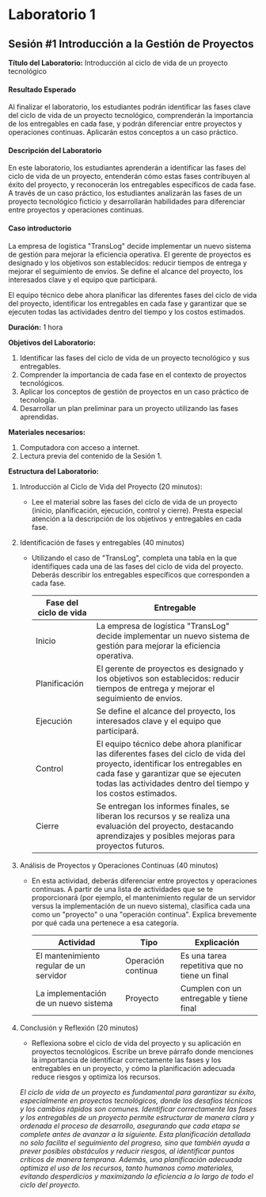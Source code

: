 # Laboratorio 1

## Sesión #1 Introducción a la Gestión de Proyectos

**Título del Laboratorio:** Introducción al ciclo de vida de un proyecto tecnológico

#### Resultado Esperado

Al finalizar el laboratorio, los estudiantes podrán identificar las fases clave del ciclo de vida de un proyecto tecnológico, comprenderán la importancia de los entregables en cada fase, y podrán diferenciar entre proyectos y operaciones continuas. Aplicarán estos conceptos a un caso práctico.

#### Descripción del Laboratorio

En este laboratorio, los estudiantes aprenderán a identificar las fases del ciclo de vida de un proyecto, entenderán cómo estas fases contribuyen al éxito del proyecto, y reconocerán los entregables específicos de cada fase. A través de un caso práctico, los estudiantes analizarán las fases de un proyecto tecnológico ficticio y desarrollarán habilidades para diferenciar entre proyectos y operaciones continuas.

#### Caso introductorio

La empresa de logística "TransLog" decide implementar un nuevo sistema de gestión para mejorar la eficiencia operativa. El gerente de proyectos es designado y los objetivos son establecidos: reducir tiempos de entrega y mejorar el seguimiento de envíos. Se define el alcance del proyecto, los interesados clave y el equipo que participará.

El equipo técnico debe ahora planificar las diferentes fases del ciclo de vida del proyecto, identificar los entregables en cada fase y garantizar que se ejecuten todas las actividades dentro del tiempo y los costos estimados.

**Duración:** 1 hora

**Objetivos del Laboratorio:**

1. Identificar las fases del ciclo de vida de un proyecto tecnológico y sus entregables.
2. Comprender la importancia de cada fase en el contexto de proyectos tecnológicos.
3. Aplicar los conceptos de gestión de proyectos en un caso práctico de tecnología.
4. Desarrollar un plan preliminar para un proyecto utilizando las fases aprendidas.

**Materiales necesarios:**

1. Computadora con acceso a internet.
2. Lectura previa del contenido de la Sesión 1.

**Estructura del Laboratorio:**

1. Introducción al Ciclo de Vida del Proyecto (20 minutos):
    - Lee el material sobre las fases del ciclo de vida de un proyecto (inicio, planificación, ejecución, control y cierre). Presta especial atención a la descripción de los objetivos y entregables en cada fase.

2. Identificación de fases y entregables (40 minutos)
    - Utilizando el caso de "TransLog", completa una tabla en la que identifiques cada una de las fases del ciclo de vida del proyecto. Deberás describir los entregables específicos que corresponden a cada fase.

        |Fase del ciclo de vida|    Entregable        |
        |----------------------|----------------------|
        |    Inicio            |    La empresa de logística "TransLog" decide implementar un nuevo sistema de gestión para mejorar la eficiencia operativa.|
        |    Planificación     |    El gerente de proyectos es designado y los objetivos son establecidos: reducir tiempos de entrega y mejorar el seguimiento de envíos.|
        |    Ejecución         |    Se define el alcance del proyecto, los interesados clave y el equipo que participará.|
        |    Control           |    El equipo técnico debe ahora planificar las diferentes fases del ciclo de vida del proyecto, identificar los entregables en cada fase y garantizar que se ejecuten todas las actividades dentro del tiempo y los costos estimados.|
        |    Cierre            |    Se entregan los informes finales, se liberan los recursos y se realiza una evaluación del proyecto, destacando aprendizajes y posibles mejoras para proyectos futuros.|

3. Análisis de Proyectos y Operaciones Continuas (40 minutos)
    - En esta actividad, deberás diferenciar entre proyectos y operaciones continuas. A partir de una lista de actividades que se te proporcionará (por ejemplo, el mantenimiento regular de un servidor versus la implementación de un nuevo sistema), clasifica cada una como un "proyecto" o una "operación continua". Explica brevemente por qué cada una pertenece a esa categoría.

        |    Actividad                                  |    Tipo                  |    Explicación                                      |
        |-----------------------------------------------|--------------------------|-----------------------------------------------------|
        |    El mantenimiento regular de un servidor    |    Operación continua    |    Es una tarea repetitiva que no tiene un final    |
        |    La implementación de un nuevo sistema      |    Proyecto              |    Cumplen con un entregable y tiene final          |

4. Conclusión y Reflexión (20 minutos)
    - Reflexiona sobre el ciclo de vida del proyecto y su aplicación en proyectos tecnológicos. Escribe un breve párrafo donde menciones la importancia de identificar correctamente las fases y los entregables en un proyecto, y cómo la planificación adecuada reduce riesgos y optimiza los recursos.
  
    *El ciclo de vida de un proyecto es fundamental para garantizar su éxito, especialmente en proyectos tecnológicos, donde los desafíos técnicos y los cambios rápidos son comunes. Identificar correctamente las fases y los entregables de un proyecto permite estructurar de manera clara y ordenada el proceso de desarrollo, asegurando que cada etapa se complete antes de avanzar a la siguiente. Esta planificación detallada no solo facilita el seguimiento del progreso, sino que también ayuda a prever posibles obstáculos y reducir riesgos, al identificar puntos críticos de manera temprana. Además, una planificación adecuada optimiza el uso de los recursos, tanto humanos como materiales, evitando desperdicios y maximizando la eficiencia a lo largo de todo el ciclo del proyecto.*
